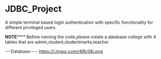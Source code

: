 # JDBC_Project
A simple terminal based login authentication with specific functionality for different privileged users.

**********NOTE**************
Before running the code,please create a database college with 4 tables that are  admin,student,studentmarks,teacher.

---Database----
https://i.imgur.com/r6Rc06j.png

